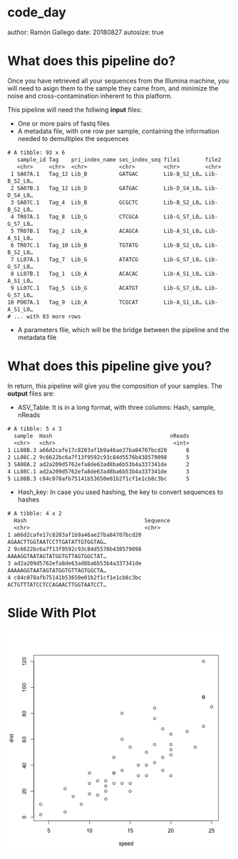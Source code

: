 code_day
========================================================
author: Ramón Gallego
date: 20180827
autosize: true

What does this pipeline do?
========================================================

Once you have retrieved all your sequences from the Illumina machine, you will need to asign them to the sample they came from,  and minimize the noise and cross-contamination inherent to this platform.

This pipeline will need the follwing **input** files:

- One or more pairs of fastq files
- A metadata file, with one row per sample, containing the information needed to demultiplex the sequences

```
# A tibble: 93 x 6
   sample_id Tag    pri_index_name sec_index_seq file1        file2       
   <chr>     <chr>  <chr>          <chr>         <chr>        <chr>       
 1 SA07A.1   Tag_12 Lib_B          GATGAC        Lib-B_S2_L0… Lib-B_S2_L0…
 2 SA07B.1   Tag_12 Lib_D          GATGAC        Lib-D_S4_L0… Lib-D_S4_L0…
 3 SA07C.1   Tag_4  Lib_B          GCGCTC        Lib-B_S2_L0… Lib-B_S2_L0…
 4 TR07A.1   Tag_8  Lib_G          CTCGCA        Lib-G_S7_L0… Lib-G_S7_L0…
 5 TR07B.1   Tag_2  Lib_A          ACAGCA        Lib-A_S1_L0… Lib-A_S1_L0…
 6 TR07C.1   Tag_10 Lib_B          TGTATG        Lib-B_S2_L0… Lib-B_S2_L0…
 7 LL07A.1   Tag_7  Lib_G          ATATCG        Lib-G_S7_L0… Lib-G_S7_L0…
 8 LL07B.1   Tag_1  Lib_A          ACACAC        Lib-A_S1_L0… Lib-A_S1_L0…
 9 LL07C.1   Tag_5  Lib_G          ACATGT        Lib-G_S7_L0… Lib-G_S7_L0…
10 PO07A.1   Tag_9  Lib_A          TCGCAT        Lib-A_S1_L0… Lib-A_S1_L0…
# ... with 83 more rows
```
- A parameters file, which will be the bridge between the pipeline and the metadata file 

What does this pipeline give you?
========================================================

In return, this pipeline will give you the composition of your samples. The **output** files are:

- ASV_Table: It is in a long format, with three columns: Hash, sample, nReads


```
# A tibble: 5 x 3
  sample  Hash                                     nReads
  <chr>   <chr>                                     <int>
1 LL08B.3 a66d2cafe17c8203af1b9a46ae27ba84707bcd20      8
2 LL08C.2 9c6622bc6a7f13f9592c93c84d5576b438579098      5
3 SA08A.2 ad2a209d5762efa8de63ad8ba6b53b4a337341de      2
4 LL08C.1 ad2a209d5762efa8de63ad8ba6b53b4a337341de      3
5 LL08B.3 c84c078afb75141b53650e01b2f1cf1e1cb8c3bc      5
```

- Hash_key: In case you used hashing, the key to convert sequences to hashes


```
# A tibble: 4 x 2
  Hash                                     Sequence                       
  <chr>                                    <chr>                          
1 a66d2cafe17c8203af1b9a46ae27ba84707bcd20 AGAACTTGGTAATCCTTGATATTGTGGTAG…
2 9c6622bc6a7f13f9592c93c84d5576b438579098 AAAAGGTAATAGTATGGTGTTAGTGGCTAT…
3 ad2a209d5762efa8de63ad8ba6b53b4a337341de AAAAAGGTAATAGTATGGTGTTAGTGGCTA…
4 c84c078afb75141b53650e01b2f1cf1e1cb8c3bc ACTGTTTATCCTCCAGAACTTGGTAATCCT…
```

Slide With Plot
========================================================

![plot of chunk unnamed-chunk-4](code_day-figure/unnamed-chunk-4-1.png)
